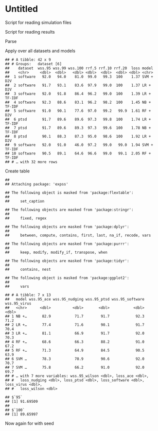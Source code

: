 Untitled
================

Script for reading simulation files

Script for reading results

Parse

Apply over all datasets and models

    ## # A tibble: 42 x 9
    ## # Groups:   dataset [6]
    ##    dataset  wss.95 wss.99 wss.100 rrf.5 rrf.10 rrf.20  loss model       
    ##    <chr>     <dbl>  <dbl>   <dbl> <dbl>  <dbl>  <dbl> <dbl> <chr>       
    ##  1 software   92.0   94.0    81.0  99.0   99.3  100    1.37 SVM + D2V   
    ##  2 software   91.7   93.1    83.6  97.9   99.0  100    1.37 LR + D2V    
    ##  3 software   92.0   91.8    86.4  96.2   99.0  100    1.39 LR + TF-IDF 
    ##  4 software   92.3   88.6    83.1  96.2   98.2  100    1.45 NB + TF-IDF 
    ##  5 software   91.0   90.1    77.6  97.0   99.2   99.9  1.61 RF + D2V    
    ##  6 ptsd       91.7   89.6    89.6  97.3   99.8  100    1.74 LR + TF-IDF 
    ##  7 ptsd       91.7   89.6    89.3  97.3   99.6  100    1.78 NB + TF-IDF 
    ##  8 ptsd       90.1   88.3    87.3  95.0   98.6  100    1.92 LR + D2V    
    ##  9 software   92.0   91.0    46.0  97.2   99.0   99.0  1.94 SVM + TF-IDF
    ## 10 software   90.5   89.1    64.6  96.6   99.0   99.1  2.05 RF + TF-IDF 
    ## # … with 32 more rows

Create table

    ## 
    ## Attaching package: 'expss'

    ## The following object is masked from 'package:flextable':
    ## 
    ##     set_caption

    ## The following objects are masked from 'package:stringr':
    ## 
    ##     fixed, regex

    ## The following objects are masked from 'package:dplyr':
    ## 
    ##     between, compute, contains, first, last, na_if, recode, vars

    ## The following objects are masked from 'package:purrr':
    ## 
    ##     keep, modify, modify_if, transpose, when

    ## The following objects are masked from 'package:tidyr':
    ## 
    ##     contains, nest

    ## The following object is masked from 'package:ggplot2':
    ## 
    ##     vars

    ## # A tibble: 7 x 13
    ##   model wss.95_ace wss.95_nudging wss.95_ptsd wss.95_software wss.95_virus
    ##   <chr>      <dbl>          <dbl>       <dbl>           <dbl>        <dbl>
    ## 1 NB +…       82.9           71.7        91.7            92.3         71.2
    ## 2 LR +…       77.4           71.6        90.1            91.7         70.4
    ## 3 LR +…       81.1           66.9        91.7            92.0         70.3
    ## 4 RF +…       68.6           66.3        88.2            91.0         67.2
    ## 5 RF +…       71.3           64.9        84.5            90.5         63.9
    ## 6 SVM …       78.3           70.9        90.6            92.0         70.7
    ## 7 SVM …       75.8           66.2        91.0            92.0         69.7
    ## # … with 7 more variables: wss.95_wilson <dbl>, loss_ace <dbl>,
    ## #   loss_nudging <dbl>, loss_ptsd <dbl>, loss_software <dbl>, loss_virus <dbl>,
    ## #   loss_wilson <dbl>

    ## $`95`
    ## [1] 91.69509
    ## 
    ## $`100`
    ## [1] 89.65997

Now again for with seed
